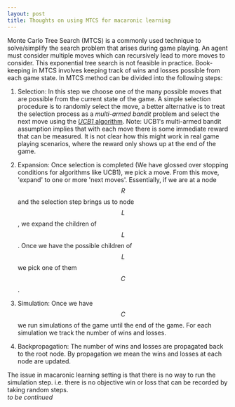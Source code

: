 ```yaml
---
layout: post
title: Thoughts on using MTCS for macaronic learning
---
```


Monte Carlo Tree Search (MTCS) is a commonly used technique to solve/simplify the search problem that arises during game playing. An agent must consider multiple moves which can recursively lead to more moves to consider. This exponential tree search is not feasible in practice. Book-keeping in MTCS involves keeping track of wins and losses possible from each game state. In MTCS method can be divided into the following steps:

1. Selection: In this step we choose one of the many possible moves that are possible from the current state of the game. A simple selection procedure is to randomly select the move, a better alternative is to treat the selection process as a _multi-armed bandit_ problem and select the next move using the [_UCB1_ algorithm](https://www.cs.bham.ac.uk/internal/courses/robotics/lectures/ucb1.pdf). Note: UCB1's multi-armed bandit assumption implies that with each move there is some immediate reward that can be measured. It is not clear how this might work in real game playing scenarios, where the reward only shows up at the end of the game.

2. Expansion: Once selection is completed (We have glossed over stopping conditions for algorithms like UCB1), we pick a move. From this move, 'expand' to one or more 'next moves'. Essentially, if we are at a node $$R$$ and the selection step brings us to node $$L$$, we expand the children of $$L$$. Once we have the possible children of $$L$$ we pick one of them $$C$$.

3. Simulation: Once we have $$C$$ we run simulations of the game until the end of the game. For each simulation we track the number of wins and losses.

4. Backpropagation: The number of wins and losses are propagated back to the root node. By propagation we mean the wins and losses at each node are updated.


The issue in macaronic learning setting is that there is no way to run the simulation step. i.e. there is no objective win or loss that can be recorded by taking random steps.  
_to be continued_
 

